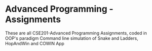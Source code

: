 # Advanced Programming - Assignments 

These are all CSE201-Advanced Programming Assignments, coded in OOP's paradigm
Command line simulation of Snake and Ladders, HopAndWin and COWIN App
